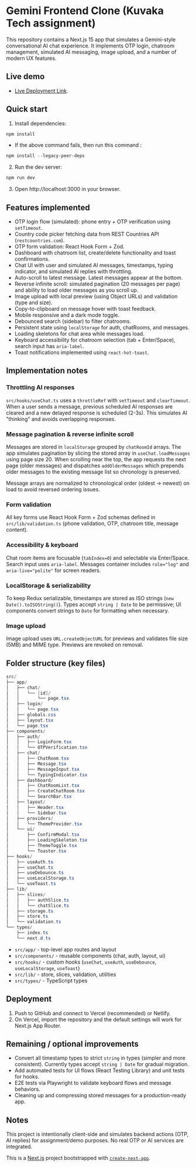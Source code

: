 # Gemini Frontend Clone (Kuvaka Tech assignment)
This repository contains a Next.js 15 app that simulates a Gemini-style conversational AI chat experience. It implements OTP login, chatroom management, simulated AI messaging, image upload, and a number of modern UX features.

## Live demo
- [Live Deployment Link](https://gemini-frontend-clone-assignment-flame.vercel.app/).
## Quick start
1. Install dependencies:
```powershell
npm install
```
- If the above command fails, then run this command : 
```powershell
npm install --legacy-peer-deps
```
2. Run the dev server:
```powershell
npm run dev
```
3. Open http://localhost:3000 in your browser.
## Features implemented
- OTP login flow (simulated): phone entry + OTP verification using `setTimeout`.
- Country code picker fetching data from REST Countries API (`restcountries.com`).
- OTP form validation: React Hook Form + Zod.
- Dashboard with chatroom list, create/delete functionality and toast confirmations.
- Chat UI with user and simulated AI messages, timestamps, typing indicator, and simulated AI replies with throttling.
- Auto-scroll to latest message. Latest messages appear at the bottom.
- Reverse infinite scroll: simulated pagination (20 messages per page) and ability to load older messages as you scroll up.
- Image upload with local preview (using Object URLs) and validation (type and size).
- Copy-to-clipboard on message hover with toast feedback.
- Mobile responsive and a dark mode toggle.
- Debounced search (sidebar) to filter chatrooms.
- Persistent state using `localStorage` for auth, chatRooms, and messages.
- Loading skeletons for chat area while messages load.
- Keyboard accessibility for chatroom selection (tab + Enter/Space), search input has `aria-label`.
- Toast notifications implemented using `react-hot-toast`.

## Implementation notes

### Throttling AI responses

`src/hooks/useChat.ts` uses a `throttleRef` with `setTimeout` and `clearTimeout`. When a user sends a message, previous scheduled AI responses are cleared and a new delayed response is scheduled (2-3s). This simulates AI "thinking" and avoids overlapping responses.

### Message pagination & reverse infinite scroll

Messages are stored in `localStorage` grouped by `chatRoomId` arrays. The app simulates pagination by slicing the stored array in `useChat.loadMessages` using page size 20. When scrolling near the top, the app requests the next page (older messages) and dispatches `addOlderMessages` which prepends older messages to the existing message list so chronology is preserved.

Message arrays are normalized to chronological order (oldest -> newest) on load to avoid reversed ordering issues.

### Form validation

All key forms use React Hook Form + Zod schemas defined in `src/lib/validation.ts` (phone validation, OTP, chatroom title, message content).

### Accessibility & keyboard

Chat room items are focusable (`tabIndex=0`) and selectable via Enter/Space. Search input uses `aria-label`. Messages container includes `role="log"` and `aria-live="polite"` for screen readers.

### LocalStorage & serializability

To keep Redux serializable, timestamps are stored as ISO strings (`new Date().toISOString()`). Types accept `string | Date` to be permissive; UI components convert strings to `Date` for formatting when necessary.

### Image upload

Image upload uses `URL.createObjectURL` for previews and validates file size (5MB) and MIME type. Previews are revoked on removal.

## Folder structure (key files)

```powershell
src/
├── app/
│   ├── chat/
│   │   └── [id]/
│   │       └── page.tsx
│   ├── login/
│   │   └── page.tsx
│   ├── globals.css
│   ├── layout.tsx
│   └── page.tsx
├── components/
│   ├── auth/
│   │   ├── LoginForm.tsx
│   │   └── OTPVerification.tsx
│   ├── chat/
│   │   ├── ChatRoom.tsx
│   │   ├── Message.tsx
│   │   ├── MessageInput.tsx
│   │   └── TypingIndicator.tsx
│   ├── dashboard/
│   │   ├── ChatRoomList.tsx
│   │   ├── CreateChatRoom.tsx
│   │   └── SearchBar.tsx
│   ├── layout/
│   │   ├── Header.tsx
│   │   └── Sidebar.tsx
│   ├── providers/
│   │   └── ThemeProvider.tsx
│   └── ui/
│       ├── ConfirmModal.tsx
│       ├── LoadingSkeleton.tsx
│       ├── ThemeToggle.tsx
│       └── Toaster.tsx
├── hooks/
│   ├── useAuth.ts
│   ├── useChat.ts
│   ├── useDebounce.ts
│   ├── useLocalStorage.ts
│   └── useToast.ts
├── lib/
│   ├── slices/
│   │   ├── authSlice.ts
│   │   └── chatSlice.ts
│   ├── storage.ts
│   ├── store.ts
│   └── validation.ts
└── types/
    ├── index.ts
    └── next.d.ts
```

- `src/app/` - top-level app routes and layout
- `src/components/` - reusable components (chat, auth, layout, ui)
- `src/hooks/` - custom hooks (`useChat`, `useAuth`, `useDebounce`, `useLocalStorage`, `useToast`)
- `src/lib/` - store, slices, validation, utilities
- `src/types/` - TypeScript types

## Deployment

1. Push to GitHub and connect to Vercel (recommended) or Netlify.
2. On Vercel, import the repository and the default settings will work for Next.js App Router.

## Remaining / optional improvements

- Convert all timestamp types to strict `string` in types (simpler and more consistent). Currently types accept `string | Date` for gradual migration.
- Add automated tests for UI flows (React Testing Library) and unit tests for hooks.
- E2E tests via Playwright to validate keyboard flows and message behaviors.
- Cleaning up and compressing stored messages for a production-ready app.

## Notes

This project is intentionally client-side and simulates backend actions (OTP, AI replies) for assignment/demo purposes. No real OTP or AI services are integrated.

This is a [Next.js](https://nextjs.org) project bootstrapped with [`create-next-app`](https://nextjs.org/docs/app/api-reference/cli/create-next-app).